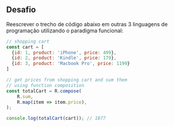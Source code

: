 ## Desafio

Reescrever o trecho de código abaixo em outras 3 linguagens de programação utilizando o paradigma funcional:

```js
// shopping cart
const cart = [
  {id: 1, product: 'iPhone', price: 499},
  {id: 2, product: 'Kindle', price: 179},
  {id: 3, product: 'Macbook Pro', price: 1199}
]

// get prices from shopping cart and sum them
// using function composition
const totalCart = R.compose(
    R.sum,
    R.map(item => item.price),
);

console.log(totalCart(cart)); // 1877
